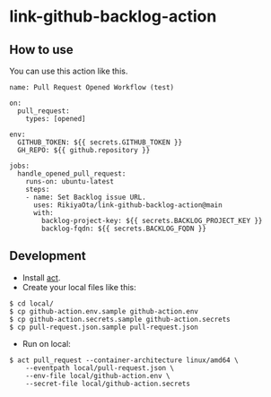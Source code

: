 # link-github-backlog-action

## How to use

You can use this action like this.

```
name: Pull Request Opened Workflow (test)

on:
  pull_request:
    types: [opened]

env:
  GITHUB_TOKEN: ${{ secrets.GITHUB_TOKEN }}
  GH_REPO: ${{ github.repository }}

jobs:
  handle_opened_pull_request:
    runs-on: ubuntu-latest
    steps:
    - name: Set Backlog issue URL.
      uses: RikiyaOta/link-github-backlog-action@main
      with:
        backlog-project-key: ${{ secrets.BACKLOG_PROJECT_KEY }}
        backlog-fqdn: ${{ secrets.BACKLOG_FQDN }}
```

## Development

- Install [act](https://github.com/nektos/act).
- Create your local files like this:

```
$ cd local/
$ cp github-action.env.sample github-action.env
$ cp github-action.secrets.sample github-action.secrets
$ cp pull-request.json.sample pull-request.json
```

- Run on local:

```
$ act pull_request --container-architecture linux/amd64 \
    --eventpath local/pull-request.json \
    --env-file local/github-action.env \
    --secret-file local/github-action.secrets
```
